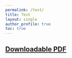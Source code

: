 ```yaml
---
permalink: /test/
title: Test
layout: single
author_profile: true
toc: true
---
```


## <a href="https://drive.google.com/file/d/1fYfHg5ChuDXXZ0z48jM7gWCu3mzDQIvD/view?usp=sharing" target="_blank">Downloadable PDF</a>
